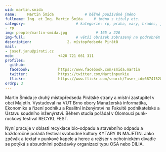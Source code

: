 ```yaml
---
uid: martin.smida
name:     Martin Šmída      		# běžně používáné jméno
fullname: Ing. et Ing. Martin Šmída  	# jméno s tituly etc.
category:                 		# kategorie: rp, praha, vary, hradec, jmk, senat
- rp
img: people/martin-smida.jpg             # 165 x 220
img-full:                 		# větší obrázek zobrazený na podrobném profilu
description: 				2. místopředseda Pirátů             		# kratký popis, max 160 znaků
mail:
- josef.janu@pirati.cz
mob:					+420 721 661 311
profiles:
  github:
  facebook:				https://www.facebook.com/smida.martin
  twitter:				https://twitter.com/Martinpunkie
  flickr:				https://www.flickr.com/search/?user_id=68741528%40N03&sort=date-taken-desc&view_all=1&text=martin%20%C5%A1m%C3%ADda
ordrp: 3
---
```


Martin Šmída je druhý místopředseda Pirátské strany a místní zastupitel v obci Majetín. Vystudoval na VUT Brno obory Manažerská informatika, Ekonomika a řízení podniku a Realitní inženýrství na Fakultě podnikatelské a Ústavu soudního inženýrství. Během studia pořádal v Olomouci punk-rockový festival RECYKL FEST.

Nyní pracuje v oblasti recyklace bio-odpadu a stavebního odpadu a každoročně pořádá festival svobodné kultury KYTARY IN MAJETIN. Jako zpěvák a textař v punkové kapele a herec a režisér v ochotnickém divadle se potýká s absurdními požadavky organizací typu OSA nebo DILIA.
